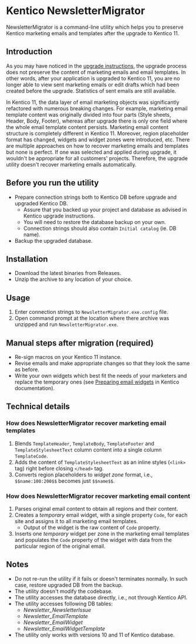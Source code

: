 ﻿# Kentico NewsletterMigrator #

NewsletterMigrator is a command-line utility which helps you to preserve Kentico marketing emails and templates after the upgrade to Kentico 11.

## Introduction ##

As you may have noticed in the [upgrade instructions](https://docs.kentico.com/k11/installation/upgrading-to-kentico-11#UpgradingtoKentico11-Emailmarketing "Kentico documentation"), the upgrade process does not preserve the content of marketing emails and email templates. In other words, after your application is upgraded to Kentico 11, you are no longer able to view sent marketing emails or edit drafts which had been created before the upgrade. Statistics of sent emails are still available.

In Kentico 11, the data layer of email marketing objects was significantly refactored with numerous breaking changes. For example, marketing email template content was originally divided into four parts (Style sheets, Header, Body, Footer), whereas after upgrade there is only one field where the whole email template content persists. Marketing email content structure is completely different in Kentico 11. Moreover, region placeholder format has changed, widgets and widget zones were introduced, etc. There are multiple approaches on how to recover marketing emails and templates but none is perfect. If one was selected and applied during upgrade, it wouldn't be appropriate for all customers' projects. Therefore, the upgrade utility doesn't recover marketing emails automatically.


## Before you run the utility ##

* Prepare connection strings both to Kentico DB before upgrade and upgraded Kentico DB.
    * Assure that you backed up your project and database as advised in Kentico upgrade instructions.
    * You will need to restore the database backup on your own.
    * Connection strings should also contain `Initial catalog` (ie. DB name).
* Backup the upgraded database.


## Installation ##

* Download the latest binaries from Releases.
* Unzip the archive to any location of your choice.


## Usage ##
1. Enter connection strings to `NewsletterMigrator.exe.config` file.
1. Open command prompt at the location where there archive was unzipped and run `NewsletterMigrator.exe`.


## Manual steps after migration (required) ##

* Re-sign macros on your Kentico 11 instance.
* Revise emails and make appropriate changes so that they look the same as before.
* Write your own widgets which best fit the needs of your marketers and replace the temporary ones (see [Preparing email widgets](https://docs.kentico.com/x/PQgzB "Kentico documentation") in Kentico documentation).

## Technical details ##

### How does NewsletterMigrator recover marketing email templates ###

1. Blends `TemplateHeader`, `TemplateBody`, `TemplateFooter` and `TemplateStylesheetText` column content into a single column `TemplateCode`.
1. Adds the content of `TemplateStylesheetText` as an inline styles (`<link>` tag) right before closing `</head>` tag.
1. Converts region placeholders to _widget zone_ format, i.e., `$$name:100:200$$` becomes just `$$name$$`.

### How does NewsletterMigrator recover marketing email content ###

1. Parses original email content to obtain all regions and their content.
1. Creates a _temporary_ email widget, with a single property `Code`, for each site and assigns it to all marketing email templates.
    * Output of the widget is the raw content of `Code` property.
1. Inserts one _temporary_ widget per zone in the marketing email templates and populates the `Code` property of the widget with data from the particular region of the original email.


## Notes ##
* Do not re-run the utility if it fails or doesn't terminates normally. In such case, restore upgraded DB from the backup.
* The utility doesn't modify the codebase.
* The utility accesses the database directly, i.e., not through Kentico API.
* The utility accesses following DB tables:
    * _Newsletter_NewsletterIssue_
    * _Newsletter_EmailTemplate_
    * _Newsletter_EmailWidget_
    * _Newsletter_EmailWidgetTemplate_
* The utility only works with versions 10 and 11 of Kentico database.
